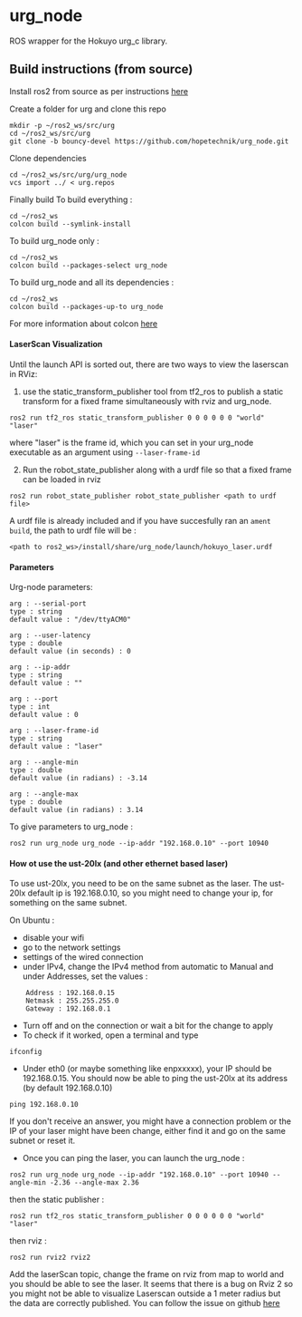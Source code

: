 urg_node
===================

ROS wrapper for the Hokuyo urg_c library.

## Build instructions (from source)
Install ros2 from source as per instructions [here](https://github.com/ros2/ros2/wiki/Linux-Development-Setup)

Create a folder for urg and clone this repo

```
mkdir -p ~/ros2_ws/src/urg
cd ~/ros2_ws/src/urg
git clone -b bouncy-devel https://github.com/hopetechnik/urg_node.git
```
Clone dependencies
```
cd ~/ros2_ws/src/urg/urg_node
vcs import ../ < urg.repos
```

Finally build
To build everything :
```
cd ~/ros2_ws
colcon build --symlink-install
```

To build urg_node only :
```
cd ~/ros2_ws
colcon build --packages-select urg_node
```

To build urg_node and all its dependencies : 
```
cd ~/ros2_ws
colcon build --packages-up-to urg_node
```

For more information about colcon [here](https://media.readthedocs.org/pdf/colcon/latest/colcon.pdf)


#### LaserScan Visualization


Until the launch API is sorted out, there are two ways to view the laserscan in RViz:

1) use the static_transform_publisher tool from tf2_ros to publish a static transform for a fixed frame simultaneously with rviz and urg_node.

```
ros2 run tf2_ros static_transform_publisher 0 0 0 0 0 0 "world" "laser"
```

where "laser" is the frame id, which you can set in your urg_node executable as an argument using `--laser-frame-id`

2) Run the robot_state_publisher along with a urdf file so that a fixed frame can be loaded in rviz

```
ros2 run robot_state_publisher robot_state_publisher <path to urdf file>
```

A urdf file is already included and if you have succesfully ran an `ament build`, the path to urdf file will be :

```
<path to ros2_ws>/install/share/urg_node/launch/hokuyo_laser.urdf
```


#### Parameters


Urg-node parameters:
```
arg : --serial-port
type : string
default value : "/dev/ttyACM0"
```

```
arg : --user-latency
type : double
default value (in seconds) : 0
```

```
arg : --ip-addr
type : string
default value : ""
```

```
arg : --port
type : int
default value : 0
```

```
arg : --laser-frame-id
type : string
default value : "laser"
```

```
arg : --angle-min
type : double
default value (in radians) : -3.14
```

```
arg : --angle-max
type : double
default value (in radians) : 3.14
```

To give parameters to urg_node :
```
ros2 run urg_node urg_node --ip-addr "192.168.0.10" --port 10940
```

#### How ot use the ust-20lx (and other ethernet based laser)

To use ust-20lx, you need to be on the same subnet as the laser.
The ust-20lx default ip is 192.168.0.10, so you might need to change your ip, for something on the same subnet. 

On Ubuntu :
- disable your wifi 
- go to the network settings 
- settings of the wired connection 
- under IPv4, change the IPv4 method from automatic to Manual and under Addresses, set the values :
```
    Address : 192.168.0.15
    Netmask : 255.255.255.0
    Gateway : 192.168.0.1
```
- Turn off and on the connection or wait a bit for the change to apply
- To check if it worked, open a terminal and type
```
ifconfig
```

- Under eth0 (or maybe something like enpxxxxx), your IP should be 192.168.0.15.
You should now be able to ping the ust-20lx at its address (by default 192.168.0.10)
```
ping 192.168.0.10
```
If you don't receive an answer, you might have a connection problem or the IP of your laser might have been change, either find it and go on the same subnet or reset it.

- Once you can ping the laser, you can launch the urg_node :
```
ros2 run urg_node urg_node --ip-addr "192.168.0.10" --port 10940 --angle-min -2.36 --angle-max 2.36
```

then the static publisher :
```
ros2 run tf2_ros static_transform_publisher 0 0 0 0 0 0 "world" "laser"
```

then rviz :
```
ros2 run rviz2 rviz2
```

Add the laserScan topic, change the frame on rviz from map to world and you should be able to see the laser. It seems that there is a bug on Rviz 2 so you might not be able to visualize Laserscan outside a 1 meter radius but the data are correctly published. You can follow the issue on github [here](https://github.com/ros2/rviz/issues/341)

